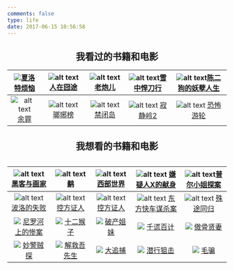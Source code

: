 ```yaml
---
comments: false
type: life
date: 2017-06-15 10:56:58
---
```


## <center>我看过的书籍和电影</center>

| ![](https://img3.doubanio.com/view/movie_poster_cover/lpst/public/p2264377763.webp)[夏洛特烦恼](https://movie.douban.com/subject/25964071/) | ![alt text](https://img1.doubanio.com/view/movie_poster_cover/lpst/public/p500548437.webp) [人在囧途](https://movie.douban.com/subject/4237879/) | ![alt text](https://img1.doubanio.com/view/movie_poster_cover/lpst/public/p2292976849.webp) [老炮儿](https://movie.douban.com/subject/24751756/) | ![alt text](https://img3.doubanio.com/lpic/s27142913.jpg)[雪中悍刀行](https://book.douban.com/subject/25714176/) | ![alt text](https://img1.doubanio.com/view/movie_poster_cover/lpst/public/p2388697339.webp)[陈二狗的妖孽人生](https://movie.douban.com/subject/26740585/) |
| :--------------------------------------: | :--------------------------------------: | :--------------------------------------: | :--------------------------------------: | :--------------------------------------: |
| ![alt text](https://img3.doubanio.com/view/movie_poster_cover/lpst/public/p2367257940.webp )[余罪](https://movie.douban.com/subject/26802975/) | ![alt text](https://upload.wikimedia.org/wikipedia/zh/thumb/5/55/%E7%91%AF%E7%90%8A%E6%A6%9C.jpg/250px-%E7%91%AF%E7%90%8A%E6%A6%9C.jpg) [瑯琊榜](https://movie.douban.com/subject/25754848/) | ![alt text](https://img1.doubanio.com/view/movie_poster_cover/lpst/public/p1832875827.webp) [禁闭岛](https://movie.douban.com/subject/2334904/) | ![alt text](https://img3.doubanio.com/view/movie_poster_cover/lpst/public/p1729944511.webp) [寂静岭2](https://movie.douban.com/subject/2117898/) | ![alt text](https://img3.doubanio.com/view/movie_poster_cover/lpst/public/p462470694.webp) [恐怖游轮](https://movie.douban.com/subject/3011051/) |

## <center>我想看的书籍和电影</center>

![]()

| ![alt text](https://img3.doubanio.com/lpic/s4669554.jpg )[黑客与画家](https://book.douban.com/subject/6021440/) | ![alt text](https://img3.doubanio.com/view/movie_poster_cover/lpst/public/p2388018826.webp )[鹬](https://movie.douban.com/subject/26766869/) | ![alt text](https://img3.doubanio.com/view/movie_poster_cover/lpst/public/p2403347953.webp) [西部世界](https://movie.douban.com/subject/2338055/) | ![alt text](https://img1.doubanio.com/view/movie_poster_cover/lpst/public/p698531629.webp) [嫌疑人X的献身](https://movie.douban.com/subject/2369845/) | ![alt text](https://img1.doubanio.com/view/movie_poster_cover/lpst/public/p2180426257.webp)[普尔小姐探案](http://movie.douban.com/subject/5342776/) |
| :--------------------------------------: | :--------------------------------------: | :--------------------------------------: | :--------------------------------------: | :--------------------------------------: |
| ![alt text](https://img3.doubanio.com/view/movie_poster_cover/lpst/public/p2378016113.webp) [波洛的失败](https://movie.douban.com/subject/5122138/) | ![alt text](https://img3.doubanio.com/view/movie_poster_cover/lpst/public/p2405316571.webp) [控方证人](https://movie.douban.com/subject/26700633/) | ![alt text](https://img1.doubanio.com/view/movie_poster_cover/lpst/public/p1505392928.webp) [控方证人](https://movie.douban.com/subject/1296141/) | ![alt text](https://img3.doubanio.com/view/movie_poster_cover/lpst/public/p2170906035.webp) [东方快车谋杀案](https://movie.douban.com/subject/4179012/) | ![alt text](https://img3.doubanio.com/view/movie_poster_cover/lpst/public/p2170094410.webp) [殊途同归](https://movie.douban.com/subject/5313428/) |
| ![](https://img3.doubanio.com/view/movie_poster_cover/lpst/public/p2220450801.webp) [尼罗河上的惨案](https://movie.douban.com/subject/1427034/) | ![](https://img3.doubanio.com/view/movie_poster_cover/lpst/public/p627041570.webp) [十二猴子](https://movie.douban.com/subject/1298744/) | ![](https://img1.doubanio.com/view/movie_poster_cover/lpst/public/p1322194547.webp) [破产姐妹](https://movie.douban.com/subject/6395245/) | ![](https://img1.doubanio.com/view/movie_poster_cover/lpst/public/p541283508.webp) [千谎百计](https://movie.douban.com/subject/3103678/) | ![](https://img1.doubanio.com/view/movie_poster_cover/lpst/public/p896190397.webp) [傲骨贤妻](https://movie.douban.com/subject/3754368/) |
| ![](https://img3.doubanio.com/view/movie_poster_cover/lpst/public/p550542403.webp) [妙警贼探](https://movie.douban.com/subject/3620686/) | ![](https://img3.doubanio.com/view/movie_poster_cover/lpst/public/p2267511583.webp) [解救吾先生](https://movie.douban.com/subject/25798448/) | ![](https://img3.doubanio.com/view/movie_poster_cover/lpst/public/p1457068305.webp) [大追捕](https://movie.douban.com/subject/6738735/) | ![](https://img1.doubanio.com/view/movie_poster_cover/lpst/public/p2209113677.webp) [潜行狙击](https://movie.douban.com/subject/5965670/) | ![](https://img1.doubanio.com/view/movie_poster_cover/lpst/public/p2265236307.webp) [毛骗](https://movie.douban.com/subject/26603847/) |

